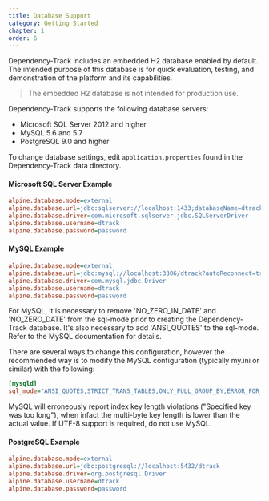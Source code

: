 ```yaml
---
title: Database Support
category: Getting Started
chapter: 1
order: 6
---
```


Dependency-Track includes an embedded H2 database enabled by default. The intended purpose of this 
database is for quick evaluation, testing, and demonstration of the platform and its capabilities. 

> The embedded H2 database is not intended for production use.

Dependency-Track supports the following database servers:
* Microsoft SQL Server 2012 and higher
* MySQL 5.6 and 5.7
* PostgreSQL 9.0 and higher


To change database settings, edit `application.properties` found in the Dependency-Track data directory.


#### Microsoft SQL Server Example

```ini
alpine.database.mode=external
alpine.database.url=jdbc:sqlserver://localhost:1433;databaseName=dtrack
alpine.database.driver=com.microsoft.sqlserver.jdbc.SQLServerDriver
alpine.database.username=dtrack
alpine.database.password=password
```

#### MySQL Example

```ini
alpine.database.mode=external
alpine.database.url=jdbc:mysql://localhost:3306/dtrack?autoReconnect=true&useSSL=false
alpine.database.driver=com.mysql.jdbc.Driver
alpine.database.username=dtrack
alpine.database.password=password
```

For MySQL, it is necessary to remove 'NO_ZERO_IN_DATE' and 'NO_ZERO_DATE' from the sql-mode prior
to creating the Dependency-Track database. It's also necessary to add 'ANSI_QUOTES' to the sql-mode.
Refer to the MySQL documentation for details.

There are several ways to change this configuration, however the recommended way is to modify the
MySQL configuration (typically my.ini or similar) with the following:

```ini
[mysqld] 
sql_mode="ANSI_QUOTES,STRICT_TRANS_TABLES,ONLY_FULL_GROUP_BY,ERROR_FOR_DIVISION_BY_ZERO,NO_AUTO_CREATE_USER,NO_ENGINE_SUBSTITUTION"
```

MySQL will erroneously report index key length violations ("Specified key was too long"), when infact the multi-byte
key length is lower than the actual value. If UTF-8 support is required, do not use MySQL.

#### PostgreSQL Example

```ini
alpine.database.mode=external
alpine.database.url=jdbc:postgresql://localhost:5432/dtrack
alpine.database.driver=org.postgresql.Driver
alpine.database.username=dtrack
alpine.database.password=password
```
